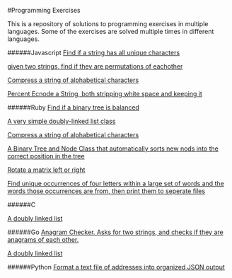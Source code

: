 #Programming Exercises

This is a repository of solutions to programming exercises in multiple languages. Some of the
exercises are solved multiple times in different languages.

######Javascript
[Find if a string has all unique characters](javascript/has-all-uniq-chars.js)

[given two strings, find if they are permutations of eachother](javascript/permutation-finder.js)

[Compress a string of alphabetical characters](javascript/string_compressor.js)

[Percent Ecnode a String, both stripping white space and keeping it](javascript/percent-encoding-string.js)

######Ruby
[Find if a binary tree is balanced](ruby/is_balanced_tree.rb)

[A very simple doubly-linked list class](ruby/linked_list.rb)

[Compress a string of alphabetical characters](ruby/string_compressor.rb)

[A Binary Tree and Node Class that automatically sorts new nods into the correct position in the tree](ruby/binary_tree.rb)

[Rotate a matrix left or right](ruby/rotate_matrix.rb)

[Find unique occurrences of four letters within a large set of words and the words those occurrences are from, then print them to seperate files](ruby/sort_words)

######C

[A doubly linked list](c/double_linked_list.c)

######Go
[Anagram Checker. Asks for two strings, and checks if they are anagrams of each other.](https://github.com/arelenglish/go-anagram-checker)

[A doubly linked list](go/double_linked_list.go)

######Python
[Format a text file of addresses into organized JSON output](https://github.com/arelenglish/rolodex)
